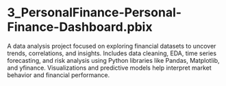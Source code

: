 # 3_PersonalFinance-Personal-Finance-Dashboard.pbix
A data analysis project focused on exploring financial datasets to uncover trends, correlations, and insights. Includes data cleaning, EDA, time series forecasting, and risk analysis using Python libraries like Pandas, Matplotlib, and yfinance. Visualizations and predictive models help interpret market behavior and financial performance.  
